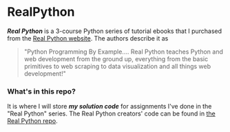 # RealPython

**_Real Python_** is a 3-course Python series of tutorial ebooks that I purchased from the [Real Python website](https://realpython.com/?utm_source=fsp&utm_medium=promo&utm_campaign=frontpage). The authors describe it as 
> "Python Programming By Example.... Real Python teaches Python and web development from the ground up, everything from the basic primitives to web scraping to data visualization and all things web development!"

### What's in this repo?
It is where I will store **_my solution code_** for assignments I've done in the "Real Python" series. The Real Python creators' code can be found in [the Real Python repo](https://github.com/realpython). 
